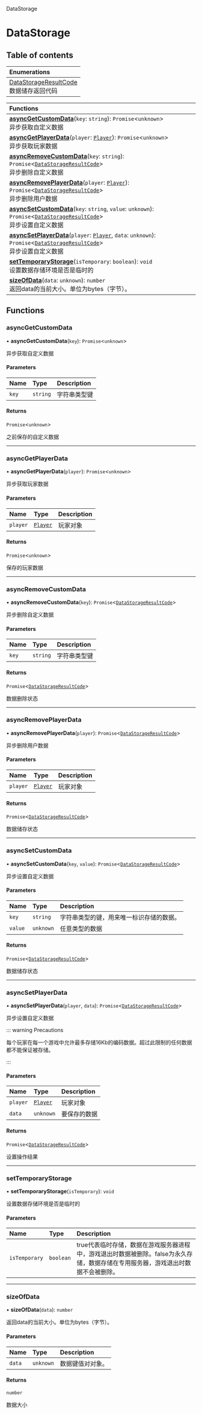 DataStorage

# DataStorage <Badge type="tip" text="Namespace" /> <Score text="DataStorage" />

## Table of contents

| Enumerations |
| :-----|
| [DataStorageResultCode](../enums/DataStorage.DataStorageResultCode.md) <br> 数据储存返回代码|

| Functions |
| :-----|
| **[asyncGetCustomData](DataStorage.DataStorage.md#asyncgetcustomdata)**(`key`: `string`): `Promise`<`unknown`\> <br> 异步获取自定义数据|
| **[asyncGetPlayerData](DataStorage.DataStorage.md#asyncgetplayerdata)**(`player`: [`Player`](../classes/Gameplay.Player.md)): `Promise`<`unknown`\> <br> 异步获取玩家数据|
| **[asyncRemoveCustomData](DataStorage.DataStorage.md#asyncremovecustomdata)**(`key`: `string`): `Promise`<[`DataStorageResultCode`](../enums/DataStorage.DataStorageResultCode.md)\> <br> 异步删除自定义数据|
| **[asyncRemovePlayerData](DataStorage.DataStorage.md#asyncremoveplayerdata)**(`player`: [`Player`](../classes/Gameplay.Player.md)): `Promise`<[`DataStorageResultCode`](../enums/DataStorage.DataStorageResultCode.md)\> <br> 异步删除用户数据|
| **[asyncSetCustomData](DataStorage.DataStorage.md#asyncsetcustomdata)**(`key`: `string`, `value`: `unknown`): `Promise`<[`DataStorageResultCode`](../enums/DataStorage.DataStorageResultCode.md)\> <br> 异步设置自定义数据|
| **[asyncSetPlayerData](DataStorage.DataStorage.md#asyncsetplayerdata)**(`player`: [`Player`](../classes/Gameplay.Player.md), `data`: `unknown`): `Promise`<[`DataStorageResultCode`](../enums/DataStorage.DataStorageResultCode.md)\> <br> 异步设置自定义数据|
| **[setTemporaryStorage](DataStorage.DataStorage.md#settemporarystorage)**(`isTemporary`: `boolean`): `void` <br> 设置数据存储环境是否是临时的|
| **[sizeOfData](DataStorage.DataStorage.md#sizeofdata)**(`data`: `unknown`): `number` <br> 返回data的当前大小。单位为bytes（字节）。|

## Functions

### asyncGetCustomData <Score text="asyncGetCustomData" /> 

• **asyncGetCustomData**(`key`): `Promise`<`unknown`\> <Badge type="tip" text="server" />

异步获取自定义数据


#### Parameters

| Name | Type | Description |
| :------ | :------ | :------ |
| `key` | `string` | 字符串类型键 |

#### Returns

`Promise`<`unknown`\>

之前保存的自定义数据

___

### asyncGetPlayerData <Score text="asyncGetPlayerData" /> 

• **asyncGetPlayerData**(`player`): `Promise`<`unknown`\> <Badge type="tip" text="server" />

异步获取玩家数据


#### Parameters

| Name | Type | Description |
| :------ | :------ | :------ |
| `player` | [`Player`](../classes/Gameplay.Player.md) | 玩家对象 |

#### Returns

`Promise`<`unknown`\>

保存的玩家数据

___

### asyncRemoveCustomData <Score text="asyncRemoveCustomData" /> 

• **asyncRemoveCustomData**(`key`): `Promise`<[`DataStorageResultCode`](../enums/DataStorage.DataStorageResultCode.md)\> <Badge type="tip" text="server" />

异步删除自定义数据


#### Parameters

| Name | Type | Description |
| :------ | :------ | :------ |
| `key` | `string` | 字符串类型键 |

#### Returns

`Promise`<[`DataStorageResultCode`](../enums/DataStorage.DataStorageResultCode.md)\>

数据删除状态

___

### asyncRemovePlayerData <Score text="asyncRemovePlayerData" /> 

• **asyncRemovePlayerData**(`player`): `Promise`<[`DataStorageResultCode`](../enums/DataStorage.DataStorageResultCode.md)\> <Badge type="tip" text="server" />

异步删除用户数据


#### Parameters

| Name | Type | Description |
| :------ | :------ | :------ |
| `player` | [`Player`](../classes/Gameplay.Player.md) | 玩家对象 |

#### Returns

`Promise`<[`DataStorageResultCode`](../enums/DataStorage.DataStorageResultCode.md)\>

数据储存状态

___

### asyncSetCustomData <Score text="asyncSetCustomData" /> 

• **asyncSetCustomData**(`key`, `value`): `Promise`<[`DataStorageResultCode`](../enums/DataStorage.DataStorageResultCode.md)\> <Badge type="tip" text="server" />

异步设置自定义数据


#### Parameters

| Name | Type | Description |
| :------ | :------ | :------ |
| `key` | `string` | 字符串类型的键，用来唯一标识存储的数据。 |
| `value` | `unknown` | 任意类型的数据 |

#### Returns

`Promise`<[`DataStorageResultCode`](../enums/DataStorage.DataStorageResultCode.md)\>

数据储存状态

___

### asyncSetPlayerData <Score text="asyncSetPlayerData" /> 

• **asyncSetPlayerData**(`player`, `data`): `Promise`<[`DataStorageResultCode`](../enums/DataStorage.DataStorageResultCode.md)\> <Badge type="tip" text="server" />

异步设置自定义数据


::: warning Precautions

每个玩家在每一个游戏中允许最多存储16Kb的编码数据。超过此限制的任何数据都不能保证被存储。

:::

#### Parameters

| Name | Type | Description |
| :------ | :------ | :------ |
| `player` | [`Player`](../classes/Gameplay.Player.md) | 玩家对象 |
| `data` | `unknown` | 要保存的数据 |

#### Returns

`Promise`<[`DataStorageResultCode`](../enums/DataStorage.DataStorageResultCode.md)\>

设置操作结果

___

### setTemporaryStorage <Score text="setTemporaryStorage" /> 

• **setTemporaryStorage**(`isTemporary`): `void` <Badge type="tip" text="server" />

设置数据存储环境是否是临时的


#### Parameters

| Name | Type | Description |
| :------ | :------ | :------ |
| `isTemporary` | `boolean` | true代表临时存储，数据在游戏服务器进程中，游戏退出时数据被删除。false为永久存储，数据存储在专用服务器，游戏退出时数据不会被删除。 |


___

### sizeOfData <Score text="sizeOfData" /> 

• **sizeOfData**(`data`): `number` <Badge type="tip" text="server" />

返回data的当前大小。单位为bytes（字节）。


#### Parameters

| Name | Type | Description |
| :------ | :------ | :------ |
| `data` | `unknown` |  数据键值对对象。 |

#### Returns

`number`

数据大小
